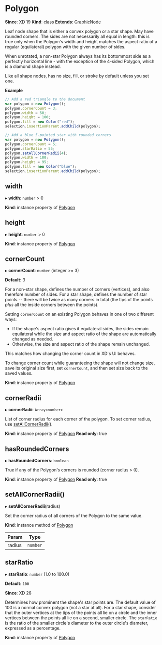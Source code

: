 # Polygon

**Since**: XD 19
**Kind**: class
**Extends**: [GraphicNode](#graphicnode)

Leaf node shape that is either a convex polygon _or_ a star shape. May have rounded corners. The sides are not necessarily all equal in length:
this is true only when the Polygon's width and height matches the aspect ratio of a regular (equilateral) polygon with the given number of
sides.

When unrotated, a non-star Polygon always has its bottommost side as a perfectly horizontal line - with the exception of the 4-sided Polygon, which
is a diamond shape instead.

Like all shape nodes, has no size, fill, or stroke by default unless you set one.

**Example**

```js
// Add a red triangle to the document
var polygon = new Polygon();
polygon.cornerCount = 3;
polygon.width = 50;
polygon.height = 100;
polygon.fill = new Color("red");
selection.insertionParent.addChild(polygon);

// Add a blue 5-pointed star with rounded corners
var polygon = new Polygon();
polygon.cornerCount = 5;
polygon.starRatio = 55;
polygon.setAllCornerRadii(4);
polygon.width = 100;
polygon.height = 95;
polygon.fill = new Color("blue");
selection.insertionParent.addChild(polygon);
```

## width

▸ **width**: `number` > 0

**Kind**: instance property of [Polygon](#polygon)

## height

▸ **height**: `number` > 0

**Kind**: instance property of [Polygon](#polygon)

## cornerCount

▸ **cornerCount**: `number` (integer >= 3)

**Default**: 3

For a non-star shape, defines the number of corners (vertices), and also therefore number of sides. For a star shape, defines the
number of star points -- there will be twice as many corners in total (the tips of the points _plus_ all the inside corners
between the points).

Setting `cornerCount` on an existing Polygon behaves in one of two different ways:

- If the shape's aspect ratio gives it equilateral sides, the sides remain equilateral while the size and aspect ratio of the
  shape are automatically changed as needed.
- Otherwise, the size and aspect ratio of the shape remain unchanged.

This matches how changing the corner count in XD's UI behaves.

To change corner count while guaranteeing the shape will not change size, save its original size first, set `cornerCount`, and
then set size back to the saved values.

**Kind**: instance property of [Polygon](#polygon)

## cornerRadii

▸ **cornerRadii**: `Array<number>`

List of corner radius for each corner of the polygon. To set corner radius, use [setAllCornerRadii()](#polygon-setallcornerradii).

**Kind**: instance property of [Polygon](#polygon)
**Read only**: true

## hasRoundedCorners

▸ **hasRoundedCorners**: `boolean`

True if any of the Polygon's corners is rounded (corner radius > 0).

**Kind**: instance property of [Polygon](#polygon)
**Read only**: true

## setAllCornerRadii()

▸ **setAllCornerRadii**(radius)

Set the corner radius of all corners of the Polygon to the same value.

**Kind**: instance method of [Polygon](#polygon)

| Param  | Type     |
| ------ | -------- |
| radius | `number` |

## starRatio

▸ **starRatio**: `number` (1.0 to 100.0)

**Default**: `100`

**Since**: XD 26

Determines how prominent the shape's star points are. The default value of 100 is a normal convex polygon (not a star at all).
For a star shape, consider that the outer vertices at the tips of the points all lie on a circle and the inner vertices
between the points all lie on a second, smaller circle. The `starRatio` is the ratio of the smaller circle's diameter to the
outer circle's diameter, expressed as a percentage.

**Kind**: instance property of [Polygon](#polygon)

